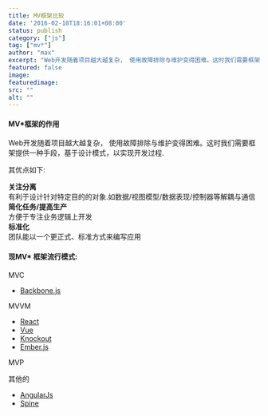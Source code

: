 ```yaml
---
title: MV框架比较
date: '2016-02-18T18:16:01+08:00'
status: publish
category: ["js"]
tag: ["mv*"]
author: "max"
excerpt: "Web开发随着项目越大越复杂， 使用故障排除与维护变得困难。这时我们需要框架提供一种手段，基于设计模式，以实现开发过程."
featured: false
image: 
featuredimage:
src: ""
alt: ""
---
```



#### MV*框架的作用
Web开发随着项目越大越复杂， 使用故障排除与维护变得困难。这时我们需要框架提供一种手段，基于设计模式，以实现开发过程.

其优点如下:  

**关注分离**  
有利于设计针对特定目的的对象.如数据/视图模型/数据表现/控制器等解耦与通信  
**简化任务/提高生产**  
方便于专注业务逻辑上开发  
**标准化**  
团队能以一个更正式、标准方式来编写应用


#### 现MV* 框架流行模式:  

MVC  
  - [Backbone.js](http://backbonejs.org)  

MVVM  
  - [React](https://reactjs.org/)
  - [Vue](https://cn.vuejs.org/)  
  - [Knockout](http://knockoutjs.com)
  - [Ember.js](http://emberjs.com)  

MVP  

其他的  
- [AngularJs](https://angularjs.org)
- [Spine](http://spinejs.com)

